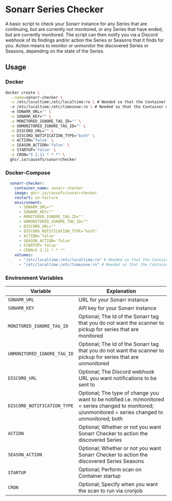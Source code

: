# Sonarr Series Checker

A basic script to check your Sonarr instance for any Series that are continuing, but are currently not monitored, or any Series that have ended, but are currently monitored. The script can then notify you via a Discord webhook of its findings and/or action the Series or Seasons that it finds for you. Action means to monitor or unmonitor the discovered Series or Seasons, depending on the state of the Series.

## Usage

### Docker

```bash
docker create \
  --name=sonarr-checker \
  -v /etc/localtime:/etc/localtime:ro \ # Needed so that the Container matches the TZ of the Host for the cronjob
  -v /etc/localtime:/etc/timezone:ro \ # Needed so that the Container matches the TZ of the Host for the cronjob
  -e SONARR_URL="" \
  -e SONARR_KEY="" \
  -e MONITORED_IGNORE_TAG_ID="" \
  -e UNMONITORED_IGNORE_TAG_ID="" \
  -e DISCORD_URL="" \
  -e DISCORD_NOTIFICATION_TYPE="both" \
  -e ACTION='false' \
  -e SEASON_ACTION='false' \
  -e STARTUP='false' \
  -e CRON="5 2,11 * * *" \
  ghcr.io/causefx/sonarrchecker
```

### Docker-Compose

```yaml
  sonarr-checker:
    container_name: sonarr-checker
    image: ghcr.io/causefx/sonarrchecker
    restart: on-failure
    environment:
      - SONARR_URL=""
      - SONARR_KEY=""
      - MONITORED_IGNORE_TAG_ID=""
      - UNMONITORED_IGNORE_TAG_ID=""
      - DISCORD_URL=""
      - DISCORD_NOTIFICATION_TYPE="both"
      - ACTION='false'
      - SEASON_ACTION='false'
      - STARTUP='false'
      - CRON=5 2,11 * * *"
    volumes:
      - "/etc/localtime:/etc/localtime:ro" # Needed so that the Container matches the TZ of the Host for the cronjob
      - "/etc/localtime:/etc/timezone:ro" # Needed so that the Container matches the TZ of the Host for the cronjob
```

### Environment Variables

| Variable | Explanation |
| ------------- | ------------- |
| `SONARR_URL` | URL for your Sonarr instance |
| `SONARR_KEY` | API key for your Sonarr instance |
| `MONITORED_IGNORE_TAG_ID` | Optional; The Id of the Sonarr tag that you do not want the scanner to pickup for series that are monitored |
| `UNMONITORED_IGNORE_TAG_ID` | Optional; The Id of the Sonarr tag that you do not want the scanner to pickup for series that are unmonitored |
| `DISCORD_URL` | Optional; The Discord webhook URL you want notifications to be sent to |
| `DISCORD_NOTIFICATION_TYPE` | Optional; The type of change you want to be notified i.e. m/monitored = series changed to monitored; u/unmonitored = series changed to unmonitored; both |
| `ACTION` | Optional; Whether or not you want Sonarr Checker to action the discovered Series |
| `SEASON_ACTION` | Optional; Whether or not you want Sonarr Checker to action the discovered Series Seasons |
| `STARTUP` | Optional; Perform scan on Container startup |
| `CRON` | Optional; Specify when you want the scan to run via cronjob |